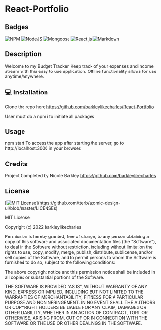 # React-Portfolio

## Badges
![NPM](https://img.shields.io/badge/npm-CB3837?style=plastic&logo=npm&logoColor=white)
![NodeJS](https://img.shields.io/badge/node-6DA55F?style=plastic&logo=node.js&logoColor=white)
![Mongoose](https://img.shields.io/badge/Mongoose-52B0E7.svg?style=plastic&logo=Sequelize&logoColor=white)
![React.js](https://img.shields.io/badge/react.js-%23404d59.svg?style=plastic&logo=express&logoColor=%2361DAFB)
![Markdown](https://img.shields.io/badge/markdown-%23000000.svg?style=plastic&logo=markdown&logoColor=white)

## Description
Welcome to my Budget Tracker. Keep track of your expenses and income stream with this easy to use application. Offline functionality allows for use anytime/anywhere.

## 💻 Installation
Clone the repo here https://github.com/barkleylikecharles/React-Portfolio

User must do a npm i to initiate all packages 

## Usage
npm start
To access the app after starting the server, go to http://localhost:3000 in your browser.

## Credits
Project Completed by Nicole Barkley https://github.com/barkleylikecharles 

## License
[![MIT License](https://img.shields.io/apm/l/atomic-design-ui.svg?)](https://github.com/tterb/atomic-design-ui/blob/master/LICENSEs)

MIT License

Copyright (c) 2022 barkleylikecharles

Permission is hereby granted, free of charge, to any person obtaining a copy
of this software and associated documentation files (the "Software"), to deal
in the Software without restriction, including without limitation the rights
to use, copy, modify, merge, publish, distribute, sublicense, and/or sell
copies of the Software, and to permit persons to whom the Software is
furnished to do so, subject to the following conditions:

The above copyright notice and this permission notice shall be included in all
copies or substantial portions of the Software.

THE SOFTWARE IS PROVIDED "AS IS", WITHOUT WARRANTY OF ANY KIND, EXPRESS OR
IMPLIED, INCLUDING BUT NOT LIMITED TO THE WARRANTIES OF MERCHANTABILITY,
FITNESS FOR A PARTICULAR PURPOSE AND NONINFRINGEMENT. IN NO EVENT SHALL THE
AUTHORS OR COPYRIGHT HOLDERS BE LIABLE FOR ANY CLAIM, DAMAGES OR OTHER
LIABILITY, WHETHER IN AN ACTION OF CONTRACT, TORT OR OTHERWISE, ARISING FROM,
OUT OF OR IN CONNECTION WITH THE SOFTWARE OR THE USE OR OTHER DEALINGS IN THE
SOFTWARE.